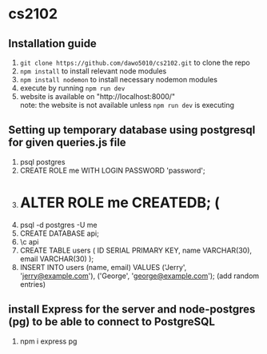 # cs2102

## Installation guide
1. `git clone https://github.com/dawo5010/cs2102.git` to clone the repo
1. `npm install` to install relevant node modules
1. `npm install nodemon` to install necessary nodemon modules
1. execute by running `npm run dev`
1. website is available on "http://localhost:8000/"
  <br/> note: the website is not available unless `npm run dev` is executing
  
## Setting up temporary database using postgresql for given queries.js file
1. psql postgres
1. CREATE ROLE me WITH LOGIN PASSWORD 'password';
1. # ALTER ROLE me CREATEDB; (
1. psql -d postgres -U me
1. CREATE DATABASE api;
1. \c api
1. CREATE TABLE users (
  ID SERIAL PRIMARY KEY,
  name VARCHAR(30),
  email VARCHAR(30)
);
1. INSERT INTO users (name, email)
  VALUES ('Jerry', 'jerry@example.com'), ('George', 'george@example.com'); (add random entries)
## install Express for the server and node-postgres (pg) to be able to connect to PostgreSQL
  1. npm i express pg
